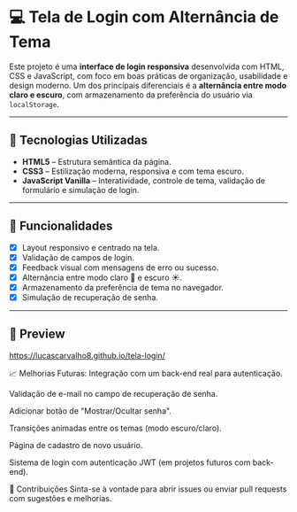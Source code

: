# 💻 Tela de Login com Alternância de Tema

Este projeto é uma **interface de login responsiva** desenvolvida com HTML, CSS e JavaScript, com foco em boas práticas de organização, usabilidade e design moderno. Um dos principais diferenciais é a **alternância entre modo claro e escuro**, com armazenamento da preferência do usuário via `localStorage`.

---

## 🔧 Tecnologias Utilizadas

- **HTML5** – Estrutura semântica da página.
- **CSS3** – Estilização moderna, responsiva e com tema escuro.
- **JavaScript Vanilla** – Interatividade, controle de tema, validação de formulário e simulação de login.

---

## 🎯 Funcionalidades

- [x] Layout responsivo e centrado na tela.
- [x] Validação de campos de login.
- [x] Feedback visual com mensagens de erro ou sucesso.
- [x] Alternância entre modo claro 🌙 e escuro ☀️.
- [x] Armazenamento da preferência de tema no navegador.
- [x] Simulação de recuperação de senha.

---

## 📸 Preview
 https://lucascarvalho8.github.io/tela-login/


📈 Melhorias Futuras:
 Integração com um back-end real para autenticação.

 Validação de e-mail no campo de recuperação de senha.

 Adicionar botão de "Mostrar/Ocultar senha".

 Transições animadas entre os temas (modo escuro/claro).

 Página de cadastro de novo usuário.

 Sistema de login com autenticação JWT (em projetos futuros com back-end).

🤝 Contribuições
Sinta-se à vontade para abrir issues ou enviar pull requests com sugestões e melhorias.



